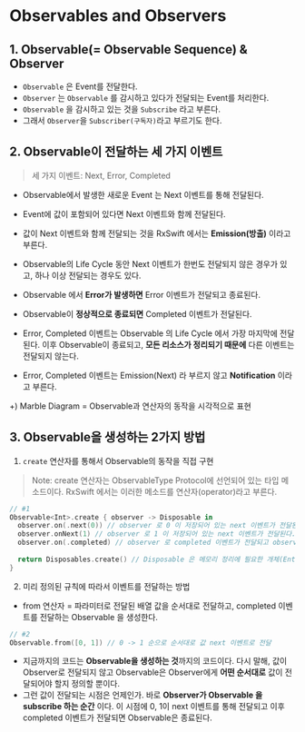 # Observables and Observers

## 1. Observable(= Observable Sequence) & Observer
* `Observable` 은 Event를 전달한다.
* `Observer` 는 `Observable` 를 감시하고 있다가 전달되는 Event를 처리한다.  
* `Observable` 을 감시하고 있는 것을 `Subscribe` 라고 부른다.
* 그래서 `Observer`을 `Subscriber(구독자)`라고 부르기도 한다.

## 2. Observable이 전달하는 세 가지 이벤트 
> 세 가지 이벤트: Next, Error, Completed
* Observable에서 발생한 새로운 Event 는 Next 이벤트를 통해 전달된다. 
* Event에 값이 포함되어 있다면 Next 이벤트와 함께 전달된다. 
* 값이 Next 이벤트와 함께 전달되는 것을 RxSwift 에서는 **Emission(방출)** 이라고 부른다. 
 * Observable의 Life Cycle 동안 Next 이벤트가 한번도 전달되지 않은 경우가 있고, 하나 이상 전달되는 경우도 있다. 

* Observable 에서 **Error가 발생하면** Error 이벤트가 전달되고 종료된다.
* Observable이 **정상적으로 종료되면** Completed 이벤트가 전달된다.
* Error, Completed 이벤트는 Observable 의 Life Cycle 에서 가장 마지막에 전달된다. 이후 Observable이 종료되고, **모든 리소스가 정리되기 때문에** 다른 이벤트는 전달되지 않는다. 
* Error, Completed 이벤트는 Emission(Next) 라 부르지 않고 **Notification** 이라고 부른다. 

+) Marble Diagram = Observable과 연산자의 동작을 시각적으로 표현

## 3. Observable을 생성하는 2가지 방법
1) `create` 연산자를 통해서 Observable의 동작을 직접 구현  
> Note: create 연산자는 ObservableType Protocol에 선언되어 있는 타입 메소드이다. RxSwift 에서는 이러한 메소드를 연산자(operator)라고 부른다. 

```swift
// #1
Observable<Int>.create { observer -> Disposable in
  observer.on(.next(0)) // observer 로 0 이 저장되어 있는 next 이벤트가 전달된다.
  observer.onNext(1) // observer 로 1 이 저장되어 있는 next 이벤트가 전달된다.
  observer.on(.completed) // observer 로 completed 이벤트가 전달되고 observable이 종료된다. 이후에 다른 이벤트를 전달할 순 없다.
  
  return Disposables.create() // Disposable 은 메모리 정리에 필요한 개체(Entity)다. Class 타입이 아닌 **Struct 타입**  
}
```

2) 미리 정의된 규칙에 따라서 이벤트를 전달하는 방법
* from 연산자 = 파라미터로 전달된 배열 값을 순서대로 전달하고, completed 이벤트를 전달하는 Observable 을 생성한다.

```swift
// #2
Observable.from([0, 1]) // 0 -> 1 순으로 순서대로 값 next 이벤트로 전달 
```

* 지금까지의 코드는 **Observable을 생성하는 것**까지의 코드이다.
다시 말해, 값이 Observer로 전달되지 않고 Observable은 Observer에게 **어떤 순서대로** 값이 전달되어야 할지 정의할 뿐이다. 
* 그런 값이 전달되는 시점은 언제인가. 바로 **Observer가 Observable 을 subscribe 하는 순간** 이다. 이 시점에 0, 1이 next 이벤트를 통해 전달되고 이후 completed 이벤트가 전달되면 Observable은 종료된다. 
